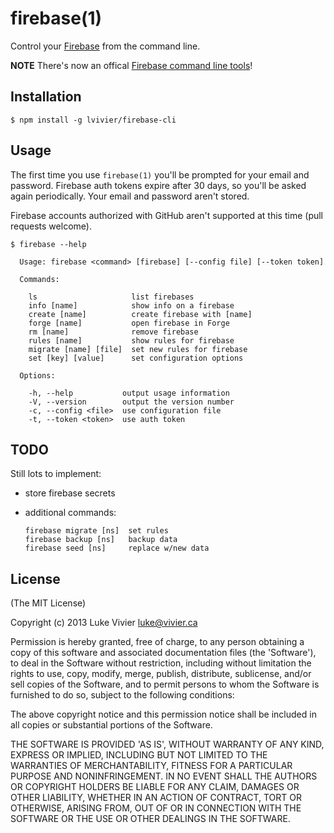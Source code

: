 # firebase(1)

Control your [Firebase](http://firebase.com) from the command line.

**NOTE** There's now an offical [Firebase command line tools](https://github.com/firebase/firebase-tools)!

## Installation

```
$ npm install -g lvivier/firebase-cli
```

## Usage

The first time you use `firebase(1)` you'll be prompted for your 
email and password. Firebase auth tokens expire after 30 days, so 
you'll be asked again periodically. Your email and password aren't stored.

Firebase accounts authorized with GitHub aren't supported at this 
time (pull requests welcome).

```
$ firebase --help

  Usage: firebase <command> [firebase] [--config file] [--token token]

  Commands:

    ls                     list firebases
    info [name]            show info on a firebase
    create [name]          create firebase with [name]
    forge [name]           open firebase in Forge
    rm [name]              remove firebase
    rules [name]           show rules for firebase
    migrate [name] [file]  set new rules for firebase
    set [key] [value]      set configuration options

  Options:

    -h, --help           output usage information
    -V, --version        output the version number
    -c, --config <file>  use configuration file
    -t, --token <token>  use auth token
```

## TODO

Still lots to implement:

- store firebase secrets
- additional commands:
  
  ```
  firebase migrate [ns]  set rules
  firebase backup [ns]   backup data
  firebase seed [ns]     replace w/new data
  ```

## License

(The MIT License)

Copyright (c) 2013 Luke Vivier <luke@vivier.ca>

Permission is hereby granted, free of charge, to any person obtaining a copy of this software and associated documentation files (the 'Software'), to deal in the Software without restriction, including without limitation the rights to use, copy, modify, merge, publish, distribute, sublicense, and/or sell copies of the Software, and to permit persons to whom the Software is furnished to do so, subject to the following conditions:

The above copyright notice and this permission notice shall be included in all copies or substantial portions of the Software.

THE SOFTWARE IS PROVIDED 'AS IS', WITHOUT WARRANTY OF ANY KIND, EXPRESS OR IMPLIED, INCLUDING BUT NOT LIMITED TO THE WARRANTIES OF MERCHANTABILITY, FITNESS FOR A PARTICULAR PURPOSE AND NONINFRINGEMENT. IN NO EVENT SHALL THE AUTHORS OR COPYRIGHT HOLDERS BE LIABLE FOR ANY CLAIM, DAMAGES OR OTHER LIABILITY, WHETHER IN AN ACTION OF CONTRACT, TORT OR OTHERWISE, ARISING FROM, OUT OF OR IN CONNECTION WITH THE SOFTWARE OR THE USE OR OTHER DEALINGS IN THE SOFTWARE.
